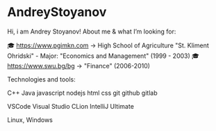 # AndreyStoyanov

Hi, i am Andrey Stoyanov!
About me & what I’m looking for:

🎓 https://www.pgimkn.com ->  High School of Agriculture "St. Kliment Ohridski" - Major: "Economics and Management" (1999 - 2003)
🎓 https://www.swu.bg/bg -> "Finance" (2006-2010) 

Technologies and tools:

C++
Java
javascript
nodejs
html
css
git
github
gitlab

VSCode
Visual Studio
CLion
IntelliJ Ultimate

Linux, Windows











